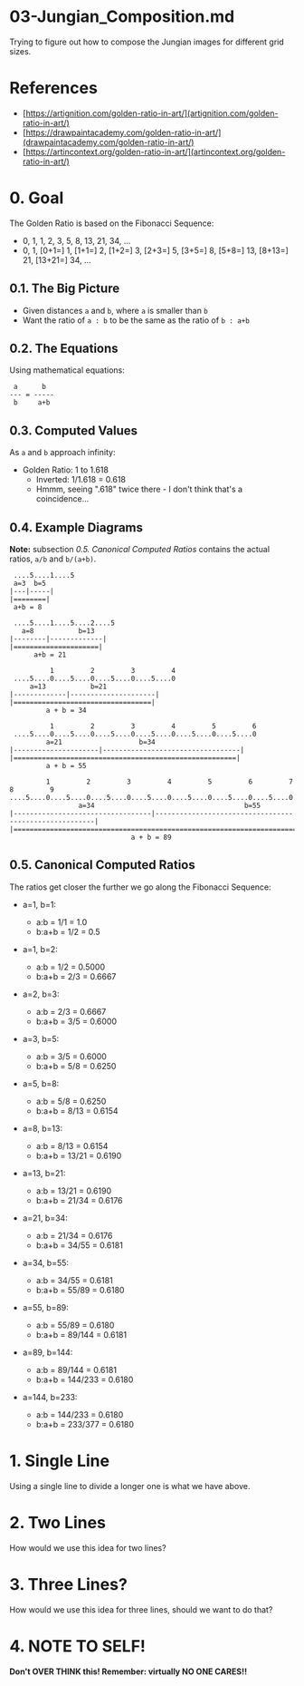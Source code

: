 
# 03-Jungian_Composition.md

Trying to figure out how to compose the Jungian images for different grid sizes.

# References

- [https://artignition.com/golden-ratio-in-art/](artignition.com/golden-ratio-in-art/)
- [https://drawpaintacademy.com/golden-ratio-in-art/](drawpaintacademy.com/golden-ratio-in-art/)
- [https://artincontext.org/golden-ratio-in-art/](artincontext.org/golden-ratio-in-art/)

# 0. Goal

The Golden Ratio is based on the Fibonacci Sequence:

- 0, 1,        1,        2,        3,        5,        8,        13,         21,          34, ...
- 0, 1, [0+1=] 1, [1+1=] 2, [1+2=] 3, [2+3=] 5, [3+5=] 8, [5+8=] 13, [8+13=] 21, [13+21=] 34, ...

## 0.1. The Big Picture

- Given distances `a` and `b`, where `a` is smaller than `b`
- Want the ratio of `a : b` to be the same as the ratio of `b : a+b`

## 0.2. The Equations

Using mathematical equations:

```
 a      b
--- = -----
 b     a+b
```

## 0.3. Computed Values

As `a` and `b` approach infinity:

- Golden Ratio: 1 to 1.618
  - Inverted: 1/1.618 = 0.618
  - Hmmm, seeing ".618" twice there - I don't think that's a coincidence...

## 0.4. Example Diagrams

**Note:** subsection *0.5. Canonical Computed Ratios* contains the actual ratios, `a/b` and `b/(a+b)`.

```
 ....5....1....5
 a=3  b=5
|---|-----|
|========|
 a+b = 8
```
```
 ....5....1....5....2....5
   a=8           b=13
|--------|-------------|
|=====================|
      a+b = 21
```
```
          1         2         3         4
 ....5....0....5....0....5....0....5....0
     a=13           b=21
|-------------|---------------------|
|==================================|
         a + b = 34
```
```
          1         2         3         4         5         6
 ....5....0....5....0....5....0....5....0....5....0....5....0
         a=21                   b=34
|---------------------|----------------------------------|
|=======================================================|
         a + b = 55
```
```
         1         2         3         4         5         6         7         8         9
....5....0....5....0....5....0....5....0....5....0....5....0....5....0....5....0....5....0....5
                 a=34                                     b=55
|----------------------------------|-------------------------------------------------------|
|=========================================================================================|
                              a + b = 89
```

## 0.5. Canonical Computed Ratios

The ratios get closer the further we go along the Fibonacci Sequence:

- a=1, b=1:
  - a:b = 1/1   = 1.0
  - b:a+b = 1/2 = 0.5

- a=1, b=2:
  - a:b = 1/2   = 0.5000
  - b:a+b = 2/3 = 0.6667

- a=2, b=3:
  - a:b = 2/3   = 0.6667
  - b:a+b = 3/5 = 0.6000

- a=3, b=5:
  - a:b = 3/5   = 0.6000
  - b:a+b = 5/8 = 0.6250

- a=5, b=8:
  - a:b = 5/8    = 0.6250
  - b:a+b = 8/13 = 0.6154

- a=8, b=13:
  - a:b = 8/13    = 0.6154
  - b:a+b = 13/21 = 0.6190

- a=13, b=21:
  - a:b = 13/21   = 0.6190
  - b:a+b = 21/34 = 0.6176

- a=21, b=34:
  - a:b = 21/34   = 0.6176
  - b:a+b = 34/55 = 0.6181

- a=34, b=55:
  - a:b = 34/55   = 0.6181
  - b:a+b = 55/89 = 0.6180

- a=55, b=89:
  - a:b = 55/89    = 0.6180
  - b:a+b = 89/144 = 0.6181

- a=89, b=144:
  - a:b = 89/144    = 0.6181
  - b:a+b = 144/233 = 0.6180

- a=144, b=233:
  - a:b = 144/233   = 0.6180
  - b:a+b = 233/377 = 0.6180


# 1. Single Line

Using a single line to divide a longer one is what we have above.

# 2. Two Lines

How would we use this idea for two lines?

# 3. Three Lines?

How would we use this idea for three lines, should we want to do that?

# 4. NOTE TO SELF!

**Don't OVER THINK this!  Remember: virtually NO ONE CARES!!**

